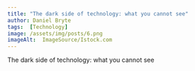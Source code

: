 ```yaml
---
title: "The dark side of technology: what you cannot see"
author: Daniel Bryte
tags:  [Technology]
image: /assets/img/posts/6.png
imageAlt:  ImageSource/Istock.com
---
```



The dark side of technology: what you cannot see

<!--EndFragment-->
